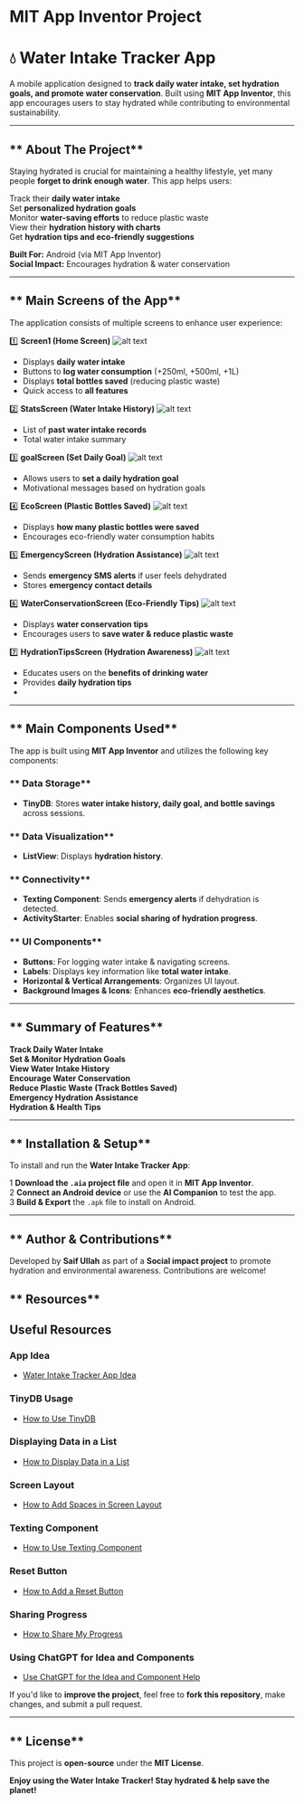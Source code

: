 # MIT App Inventor Project
# 💧 Water Intake Tracker App

A mobile application designed to **track daily water intake, set hydration goals, and promote water conservation**. Built using **MIT App Inventor**, this app encourages users to stay hydrated while contributing to environmental sustainability.

---

## ** About The Project**
Staying hydrated is crucial for maintaining a healthy lifestyle, yet many people **forget to drink enough water**. 
This app helps users:

 Track their **daily water intake**  
 Set **personalized hydration goals**  
 Monitor **water-saving efforts** to reduce plastic waste  
 View their **hydration history with charts**  
 Get **hydration tips and eco-friendly suggestions**  

**Built For:**  Android (via MIT App Inventor)  
**Social Impact:**  Encourages hydration & water conservation  

---

## ** Main Screens of the App**
The application consists of multiple screens to enhance user experience:

1️⃣ **Screen1 (Home Screen)**
![alt text](1.jpeg)
   - Displays **daily water intake**
   - Buttons to **log water consumption** (+250ml, +500ml, +1L)
   - Displays **total bottles saved** (reducing plastic waste)
   - Quick access to **all features**

2️⃣ **StatsScreen (Water Intake History)**
![alt text](2.jpeg)
   - List of **past water intake records**
   - Total water intake summary

3️⃣ **goalScreen (Set Daily Goal)**
![alt text](3.jpeg)
   - Allows users to **set a daily hydration goal**
   - Motivational messages based on hydration goals

4️⃣ **EcoScreen (Plastic Bottles Saved)**
![alt text](5.jpeg)
   - Displays **how many plastic bottles were saved**
   - Encourages eco-friendly water consumption habits

5️⃣ **EmergencyScreen (Hydration Assistance)**
![alt text](4.jpeg)
   - Sends **emergency SMS alerts** if user feels dehydrated
   - Stores **emergency contact details**

6️⃣ **WaterConservationScreen (Eco-Friendly Tips)**
![alt text](7.jpeg)
   - Displays **water conservation tips**
   - Encourages users to **save water & reduce plastic waste**

7️⃣ **HydrationTipsScreen (Hydration Awareness)**
![alt text](6.jpeg)
   - Educates users on the **benefits of drinking water**
   - Provides **daily hydration tips**
   - 

---

## ** Main Components Used**
The app is built using **MIT App Inventor** and utilizes the following key components:

### ** Data Storage**
- **TinyDB**: Stores **water intake history, daily goal, and bottle savings** across sessions.

### ** Data Visualization**
- **ListView**: Displays **hydration history**.

### ** Connectivity**
- **Texting Component**: Sends **emergency alerts** if dehydration is detected.
- **ActivityStarter**: Enables **social sharing of hydration progress**.

### ** UI Components**
- **Buttons**: For logging water intake & navigating screens.
- **Labels**: Displays key information like **total water intake**.
- **Horizontal & Vertical Arrangements**: Organizes UI layout.
- **Background Images & Icons**: Enhances **eco-friendly aesthetics**.

---

## ** Summary of Features**
 **Track Daily Water Intake**   
 **Set & Monitor Hydration Goals**   
 **View Water Intake History**   
 **Encourage Water Conservation**   
 **Reduce Plastic Waste (Track Bottles Saved)**   
 **Emergency Hydration Assistance**   
 **Hydration & Health Tips**   

---

## ** Installation & Setup**
To install and run the **Water Intake Tracker App**:

1 **Download the `.aia` project file** and open it in **MIT App Inventor**.  
2 **Connect an Android device** or use the **AI Companion** to test the app.  
3️ **Build & Export** the `.apk` file to install on Android.  

---

## ** Author & Contributions**
 Developed by **Saif Ullah** as part of a **Social impact project** to promote hydration and environmental awareness. Contributions are welcome!  

## ** Resources**
## Useful Resources

### **App Idea**
- [Water Intake Tracker App Idea](https://www.youtube.com/watch?v=AuabMme2Iks)

### **TinyDB Usage**
- [How to Use TinyDB](https://www.youtube.com/watch?v=rhkw08U6bsg)

### **Displaying Data in a List**
- [How to Display Data in a List](https://www.youtube.com/watch?v=rAgllUjT6FE&list=PLI4IIyUecnV7HeQ5G51T8CRIez2j-ajRn)

### **Screen Layout**
- [How to Add Spaces in Screen Layout](https://www.youtube.com/watch?v=tm4GeF0UN-U&t=212s)

### **Texting Component**
- [How to Use Texting Component](https://www.youtube.com/watch?v=9I1-4sPbxPc)

### **Reset Button**
- [How to Add a Reset Button](https://www.youtube.com/watch?v=KUF1k0S8WIM)

### **Sharing Progress**
- [How to Share My Progress](https://www.youtube.com/watch?v=fCdxtYj09Zw)

### **Using ChatGPT for Idea and Components**
- [Use ChatGPT for the Idea and Component Help](https://chatgpt.com/share/67b13404-42fc-800b-931c-52dcefb8f648)


If you'd like to **improve the project**, feel free to **fork this repository**, make changes, and submit a pull request.  

---

## ** License**
This project is **open-source** under the **MIT License**.  

 **Enjoy using the Water Intake Tracker! Stay hydrated & help save the planet!** 
